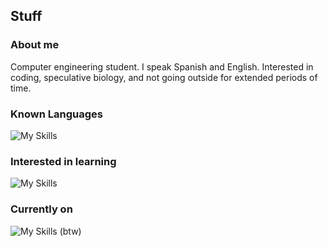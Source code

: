 ## Stuff

### About me
Computer engineering student. I speak Spanish and English. Interested in coding, speculative biology, and not going outside for extended periods of time.

### Known Languages
![My Skills](https://skillicons.dev/icons?i=c,cpp,python)

### Interested in learning
![My Skills](https://skillicons.dev/icons?i=rust,kotlin)

### Currently on
![My Skills](https://skillicons.dev/icons?i=arch) (btw)

<!--
**rmgleon/rmgleon** is a ✨ _special_ ✨ repository because its `README.md` (this file) appears on your GitHub profile.

Here are some ideas to get you started:

- 🔭 I’m currently working on ...
- 🌱 I’m currently learning ...
- 👯 I’m looking to collaborate on ...
- 🤔 I’m looking for help with ...
- 💬 Ask me about ...
- 📫 How to reach me: ...
- 😄 Pronouns: ...
- ⚡ Fun fact: ...
-->
